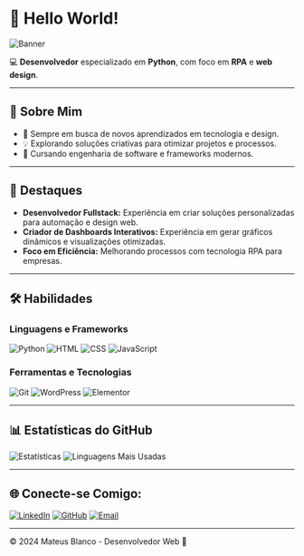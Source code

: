 # 👋 Hello World!

![Banner](https://github.com/Mateus-Blanco/images/blob/main/Design%20sem%20nome%202.png)

💻 **Desenvolvedor** especializado em **Python**, com foco em **RPA** e **web design**.

---

## 🚀 Sobre Mim

- 🌱 Sempre em busca de novos aprendizados em tecnologia e design.
- 💡 Explorando soluções criativas para otimizar projetos e processos.
- 📖 Cursando engenharia de software e frameworks modernos.

---

## 🌟 Destaques

- **Desenvolvedor Fullstack:** Experiência em criar soluções personalizadas para automação e design web.
- **Criador de Dashboards Interativos:** Experiência em gerar gráficos dinâmicos e visualizações otimizadas.
- **Foco em Eficiência:** Melhorando processos com tecnologia RPA para empresas.

---

## 🛠️ Habilidades

### **Linguagens e Frameworks**  
![Python](https://img.shields.io/badge/-Python-3776AB?style=flat-square&logo=python&logoColor=white) 
![HTML](https://img.shields.io/badge/-HTML-E34F26?style=flat-square&logo=html5&logoColor=white) 
![CSS](https://img.shields.io/badge/-CSS-1572B6?style=flat-square&logo=css3&logoColor=white) 
![JavaScript](https://img.shields.io/badge/-JavaScript-F7DF1E?style=flat-square&logo=javascript&logoColor=black)

### **Ferramentas e Tecnologias**  
![Git](https://img.shields.io/badge/-Git-F05032?style=flat-square&logo=git&logoColor=white) 
![WordPress](https://img.shields.io/badge/-WordPress-21759B?style=flat-square&logo=wordpress&logoColor=white) 
![Elementor](https://img.shields.io/badge/-Elementor-9146FF?style=flat-square&logo=elementor&logoColor=white)

---

## 📊 Estatísticas do GitHub

![Estatísticas](https://github-readme-stats.vercel.app/api?username=mateus-blanco&show_icons=true&theme=radical)
![Linguagens Mais Usadas](https://github-readme-stats.vercel.app/api/top-langs/?username=mateus-blanco&layout=compact&theme=radical)

---

## 🌐 Conecte-se Comigo:

[![LinkedIn](https://img.shields.io/badge/-LinkedIn-blue?style=flat-square&logo=Linkedin&logoColor=white)](https://www.linkedin.com/in/mateus-blanco-luz-47695233b/)
[![GitHub](https://img.shields.io/badge/-GitHub-333?style=flat-square&logo=github&logoColor=white)](https://github.com/mateus-blanco)
[![Email](https://img.shields.io/badge/-Email-D14836?style=flat-square&logo=gmail&logoColor=white)](mailto:mateusblanco00@gmail.com)

---

© 2024 Mateus Blanco - Desenvolvedor Web 🚀
